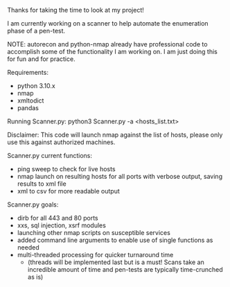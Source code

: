 Thanks for taking the time to look at my project!

I am currently working on a scanner to help automate the enumeration phase of a pen-test.

NOTE: autorecon and python-nmap already have professional code to accomplish some of the functionality I am working on. 
I am just doing this for fun and for practice.

Requirements: 

- python 3.10.x
- nmap
- xmltodict
- pandas

Running Scanner.py: python3 Scanner.py -a <hosts_list.txt>

Disclaimer: This code will launch nmap against the list of hosts, please only use this against authorized machines.


Scanner.py current functions:
- ping sweep to check for live hosts
- nmap launch on resulting hosts for all ports with verbose output, saving results to xml file 
- xml to csv for more readable output

Scanner.py goals:
- dirb for all 443 and 80 ports
- xxs, sql injection, xsrf modules
- launching other nmap scripts on susceptible services
- added command line arguments to enable use of single functions as needed
- multi-threaded processing for quicker turnaround time 
	- (threads will be implemented last but is a must! Scans take an incredible amount of time and pen-tests are typically time-crunched as is)
